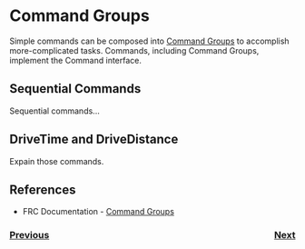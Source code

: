 # <a name="code"></a>Command Groups
Simple commands can be composed into [Command Groups](https://docs.wpilib.org/en/latest/docs/software/commandbased/command-groups.html) to accomplish more-complicated tasks. Commands, including Command Groups, implement the Command interface.

## Sequential Commands
Sequential commands...

## DriveTime and DriveDistance
Expain those commands.

## References

- FRC Documentation - [Command Groups](https://docs.wpilib.org/en/latest/docs/software/commandbased/command-groups.html)

<h3><span style="float:left">
<a href="romiCode5">Previous</a></span>
<span style="float:right">
<a href="romiCode7">Next</a></span></h3>